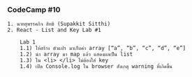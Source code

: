 ### CodeCamp #10
    1. นายสุพรรคกิจ สิทธิ (Supakkit Sitthi)
    2. React - List and Key Lab #1

        Lab 1
        1.1) ให้สร้าง ตัวแปร มาเก็บค่า array [“a”, “b”, “c”, “d”, “e”] 
        1.2) นำ array มา map แล้ว แสดงผลเป็น list
        1.3) ใน <li> </li> ไม่ต้องใส่ key
        1.4) เปิด Console.log ใน browser สังเกตุ warning ที่เกิดขึ้น